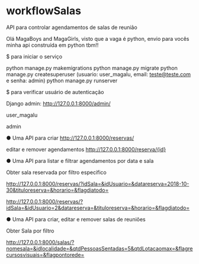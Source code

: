 # workflowSalas
API para controlar agendamentos de salas de reunião


Olá MagaBoys and MagaGirls, visto que a vaga é python, envio para vocês minha api construída em python tbm!!


$ para iniciar o serviço

python manage.py makemigrations
python manage.py migrate
python manage.py createsuperuser (usuario: user_magalu, email: teste@teste.com e senha: admin)
python manage.py runserver


$ para verificar usuário de autenticação

Django admin: 
http://127.0.0.1:8000/admin/


user_magalu


admin



● Uma API para criar
http://127.0.0.1:8000/reservas/

editar e remover agendamentos
http://127.0.0.1:8000/reserva/{id}

● Uma API para listar e filtrar agendamentos por data e sala


Obter sala reservada por filtro especifico


http://127.0.0.1:8000/reservas/?idSala=&idUsuario=&datareserva=2018-10-30&tituloreserva=&horario=&flagdiatodo=


http://127.0.0.1:8000/reservas/?idSala=&idUsuario=2&datareserva=&tituloreserva=&horario=&flagdiatodo=


● Uma API para criar, editar e remover salas de reuniões


Obter Sala por filtro


http://127.0.0.1:8000/salas/?nomesala=&idlocalidade=&qtdPessoasSentadas=5&qtdLotacaomax=&flagrecursosvisuais=&flagpontorede=


